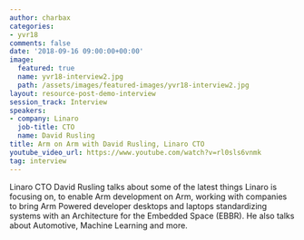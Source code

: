 ```yaml
---
author: charbax
categories:
- yvr18
comments: false
date: '2018-09-16 09:00:00+00:00'
image:
  featured: true
  name: yvr18-interview2.jpg
  path: /assets/images/featured-images/yvr18-interview2.jpg
layout: resource-post-demo-interview
session_track: Interview
speakers:
- company: Linaro
  job-title: CTO
  name: David Rusling
title: Arm on Arm with David Rusling, Linaro CTO
youtube_video_url: https://www.youtube.com/watch?v=rl0sls6vnmk
tag: interview
---
```

Linaro CTO David Rusling talks about some of the latest things Linaro is focusing on, to enable Arm development on Arm, working with companies to bring Arm Powered developer desktops and laptops standardizing systems with an Architecture for the Embedded Space (EBBR). He also talks about Automotive, Machine Learning and more.